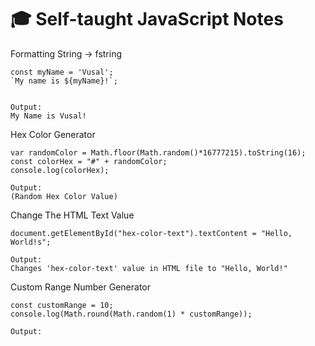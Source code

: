 # 🎓 Self-taught JavaScript Notes

Formatting String -> fstring
```
const myName = 'Vusal';
`My name is ${myName}!`;


Output:
My Name is Vusal!
```

Hex Color Generator
```
var randomColor = Math.floor(Math.random()*16777215).toString(16);  
const colorHex = "#" + randomColor;
console.log(colorHex);

Output:
(Random Hex Color Value)
```

Change The HTML Text Value
```
document.getElementById("hex-color-text").textContent = "Hello, World!s";

Output:
Changes 'hex-color-text' value in HTML file to "Hello, World!"
```

Custom Range Number Generator
```
const customRange = 10;
console.log(Math.round(Math.random(1) * customRange));

Output:

```
